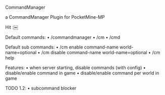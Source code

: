 
CommandManager

a CommandManager Plugin for PocketMine-MP

Hit :￼

Default commands:
• /commandmanager
• /cm
• /cmd

Default sub commands:
• /cm enable command-name world-name=optional
• /cm disable command-name world-name=optional
• /cm help

Features:
• when server starting, disable commands (with config)
• disable/enable command in game
• disable/enable command per world in game

TODO 1.2:
• subcommand blocker

